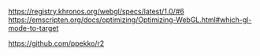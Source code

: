 https://registry.khronos.org/webgl/specs/latest/1.0/#6
https://emscripten.org/docs/optimizing/Optimizing-WebGL.html#which-gl-mode-to-target

https://github.com/ppekko/r2